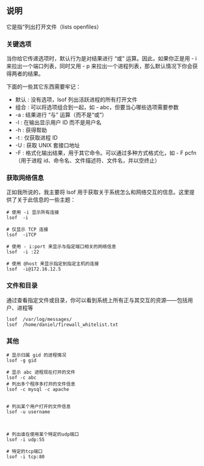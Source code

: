 ## 说明
它是指“列出打开文件（lists openfiles）


### 关键选项

当你给它传递选项时，默认行为是对结果进行 “或” 运算。因此，如果你正是用 - i 来拉出一个端口列表，同时又用 - p 来拉出一个进程列表，那么默认情况下你会获得两者的结果。

下面的一些其它东西需要牢记：
-   默认 : 没有选项，lsof 列出活跃进程的所有打开文件
-   组合 : 可以将选项组合到一起，如 - abc，但要当心哪些选项需要参数
-   -a : 结果进行 “与” 运算（而不是“或”）
-   -l : 在输出显示用户 ID 而不是用户名
-   -h : 获得帮助
-   -t : 仅获取进程 ID
-   -U : 获取 UNIX 套接口地址
-   -F : 格式化输出结果，用于其它命令。可以通过多种方式格式化，如 - F pcfn（用于进程 id、命令名、文件描述符、文件名，并以空终止）


### 获取网络信息
正如我所说的，我主要将 lsof 用于获取关于系统怎么和网络交互的信息。这里提供了关于此信息的一些主题：


```shell
# 使用 -i 显示所有连接
lsof  -i

# 仅显示 TCP 连接
lsof  -iTCP

# 使用 - i:port 来显示与指定端口相关的网络信息
lsof  -i :22

# 使用 @host 来显示指定到指定主机的连接
lsof  -i@172.16.12.5
```


### 文件和目录
通过查看指定文件或目录，你可以看到系统上所有正与其交互的资源——包括用户、进程等
```shell
lsof  /var/log/messages/
lsof  /home/daniel/firewall_whitelist.txt
```


### 其他
```shell
# 显示归属 gid 的进程情况
lsof -g gid

# 显示 abc 进程现在打开的文件
lsof -c abc
# 列出多个程序多打开的文件信息
lsof -c mysql -c apache


# 列出某个用户打开的文件信息 
lsof -u username



# 列出谁在使用某个特定的udp端口
lsof -i udp:55

# 特定的tcp端口
lsof -i tcp:80
```
